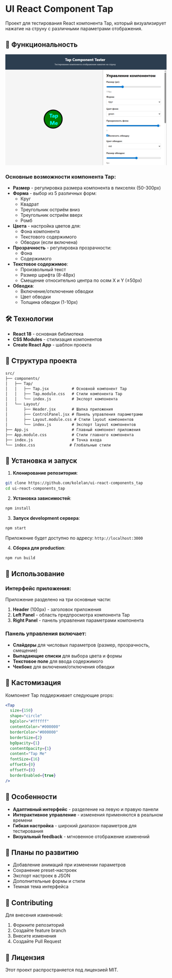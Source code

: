 # UI React Component Tap

Проект для тестирования React компонента Tap, который визуализирует нажатие на струну с различными параметрами отображения.

## 🚀 Функциональность
![screen.png](screen.png)
### Основные возможности компонента Tap:
- **Размер** - регулировка размера компонента в пикселях (50-300px)
- **Форма** - выбор из 5 различных форм:
    - Круг
    - Квадрат
    - Треугольник остриём вниз
    - Треугольник остриём вверх
    - Ромб
- **Цвета** - настройка цветов для:
    - Фона компонента
    - Текстового содержимого
    - Обводки (если включена)
- **Прозрачность** - регулировка прозрачности:
    - Фона
    - Содержимого
- **Текстовое содержимое**:
    - Произвольный текст
    - Размер шрифта (8-48px)
    - Смещение относительно центра по осям X и Y (±50px)
- **Обводка**:
    - Включение/отключение обводки
    - Цвет обводки
    - Толщина обводки (1-10px)

## 🛠️ Технологии

- **React 18** - основная библиотека
- **CSS Modules** - стилизация компонентов
- **Create React App** - шаблон проекта

## 📁 Структура проекта

```
src/
├── components/
│   ├── Tap/
│   │   ├── Tap.jsx          # Основной компонент Tap
│   │   ├── Tap.module.css   # Стили компонента Tap
│   │   └── index.js         # Экспорт компонента
│   └── Layout/
│       ├── Header.jsx       # Шапка приложения
│       ├── ControlPanel.jsx # Панель управления параметрами
│       ├── Layout.module.css # Стили layout компонентов
│       └── index.js         # Экспорт layout компонентов
├── App.js                   # Главный компонент приложения
├── App.module.css           # Стили главного компонента
├── index.js                 # Точка входа
└── index.css               # Глобальные стили
```

## 🚀 Установка и запуск

1. **Клонирование репозитория**:
```bash
git clone https://github.com/kolelan/ui-react-components_tap
cd ui-react-components_tap
```

2. **Установка зависимостей**:
```bash
npm install
```

3. **Запуск development сервера**:
```bash
npm start
```

Приложение будет доступно по адресу: `http://localhost:3000`

4. **Сборка для production**:
```bash
npm run build
```

## 🎯 Использование

### Интерфейс приложения:

Приложение разделено на три основные части:

1. **Header** (100px) - заголовок приложения
2. **Left Panel** - область предпросмотра компонента Tap
3. **Right Panel** - панель управления параметрами компонента

### Панель управления включает:

- **Слайдеры** для числовых параметров (размер, прозрачность, смещение)
- **Выпадающие списки** для выбора цвета и формы
- **Текстовое поле** для ввода содержимого
- **Чекбокс** для включения/отключения обводки

## 🔧 Кастомизация

Компонент Tap поддерживает следующие props:

```jsx
<Tap
  size={150}
  shape="circle"
  bgColor="#ffffff"
  contentColor="#000000"
  borderColor="#000000"
  borderSize={2}
  bgOpacity={1}
  contentOpacity={1}
  content="Tap Me"
  fontSize={16}
  offsetX={0}
  offsetY={0}
  borderEnabled={true}
/>
```

## 🌟 Особенности

- **Адаптивный интерфейс** - разделение на левую и правую панели
- **Интерактивное управление** - изменения применяются в реальном времени
- **Гибкая настройка** - широкий диапазон параметров для тестирования
- **Визуальный feedback** - мгновенное отображение изменений

## 📝 Планы по развитию

- Добавление анимаций при изменении параметров
- Сохранение preset-настроек
- Экспорт настроек в JSON
- Дополнительные формы и стили
- Темная тема интерфейса

## 🤝 Contributing

Для внесения изменений:
1. Форкните репозиторий
2. Создайте feature branch
3. Внесите изменения
4. Создайте Pull Request

## 📄 Лицензия

Этот проект распространяется под лицензией MIT.